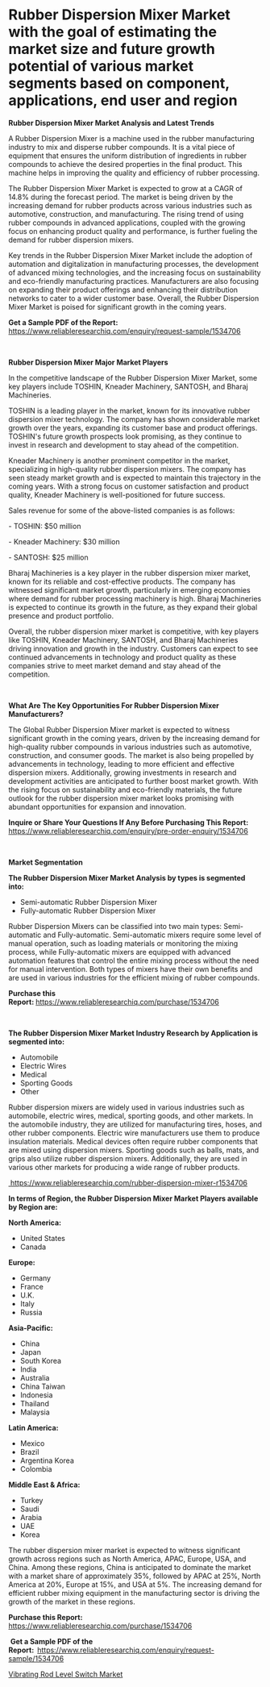 <p><h1>Rubber Dispersion Mixer Market with the goal of estimating the market size and future growth potential of various market segments based on component, applications, end user and region</h1></p><p><strong>Rubber Dispersion Mixer Market Analysis and Latest Trends</strong></p>
<p><p>A Rubber Dispersion Mixer is a machine used in the rubber manufacturing industry to mix and disperse rubber compounds. It is a vital piece of equipment that ensures the uniform distribution of ingredients in rubber compounds to achieve the desired properties in the final product. This machine helps in improving the quality and efficiency of rubber processing.</p><p>The Rubber Dispersion Mixer Market is expected to grow at a CAGR of 14.8% during the forecast period. The market is being driven by the increasing demand for rubber products across various industries such as automotive, construction, and manufacturing. The rising trend of using rubber compounds in advanced applications, coupled with the growing focus on enhancing product quality and performance, is further fueling the demand for rubber dispersion mixers.</p><p>Key trends in the Rubber Dispersion Mixer Market include the adoption of automation and digitalization in manufacturing processes, the development of advanced mixing technologies, and the increasing focus on sustainability and eco-friendly manufacturing practices. Manufacturers are also focusing on expanding their product offerings and enhancing their distribution networks to cater to a wider customer base. Overall, the Rubber Dispersion Mixer Market is poised for significant growth in the coming years.</p></p>
<p><strong>Get a Sample PDF of the Report:&nbsp;</strong> <a href="https://www.reliableresearchiq.com/enquiry/request-sample/1534706">https://www.reliableresearchiq.com/enquiry/request-sample/1534706</a></p>
<p>&nbsp;</p>
<p><strong>Rubber Dispersion Mixer Major Market Players</strong></p>
<p><p>In the competitive landscape of the Rubber Dispersion Mixer Market, some key players include TOSHIN, Kneader Machinery, SANTOSH, and Bharaj Machineries. </p><p>TOSHIN is a leading player in the market, known for its innovative rubber dispersion mixer technology. The company has shown considerable market growth over the years, expanding its customer base and product offerings. TOSHIN's future growth prospects look promising, as they continue to invest in research and development to stay ahead of the competition.</p><p>Kneader Machinery is another prominent competitor in the market, specializing in high-quality rubber dispersion mixers. The company has seen steady market growth and is expected to maintain this trajectory in the coming years. With a strong focus on customer satisfaction and product quality, Kneader Machinery is well-positioned for future success.</p><p>Sales revenue for some of the above-listed companies is as follows:</p><p>- TOSHIN: $50 million</p><p>- Kneader Machinery: $30 million</p><p>- SANTOSH: $25 million</p><p>Bharaj Machineries is a key player in the rubber dispersion mixer market, known for its reliable and cost-effective products. The company has witnessed significant market growth, particularly in emerging economies where demand for rubber processing machinery is high. Bharaj Machineries is expected to continue its growth in the future, as they expand their global presence and product portfolio.</p><p>Overall, the rubber dispersion mixer market is competitive, with key players like TOSHIN, Kneader Machinery, SANTOSH, and Bharaj Machineries driving innovation and growth in the industry. Customers can expect to see continued advancements in technology and product quality as these companies strive to meet market demand and stay ahead of the competition.</p></p>
<p>&nbsp;</p>
<p><strong>What Are The Key Opportunities For Rubber Dispersion Mixer Manufacturers?</strong></p>
<p><p>The Global Rubber Dispersion Mixer market is expected to witness significant growth in the coming years, driven by the increasing demand for high-quality rubber compounds in various industries such as automotive, construction, and consumer goods. The market is also being propelled by advancements in technology, leading to more efficient and effective dispersion mixers. Additionally, growing investments in research and development activities are anticipated to further boost market growth. With the rising focus on sustainability and eco-friendly materials, the future outlook for the rubber dispersion mixer market looks promising with abundant opportunities for expansion and innovation.</p></p>
<p><strong>Inquire or Share Your Questions If Any Before Purchasing This Report:</strong> <a href="https://www.reliableresearchiq.com/enquiry/pre-order-enquiry/1534706">https://www.reliableresearchiq.com/enquiry/pre-order-enquiry/1534706</a></p>
<p>&nbsp;</p>
<p><strong>Market Segmentation</strong></p>
<p><strong>The Rubber Dispersion Mixer Market Analysis by types is segmented into:</strong></p>
<p><ul><li>Semi-automatic Rubber Dispersion Mixer</li><li>Fully-automatic Rubber Dispersion Mixer</li></ul></p>
<p><p>Rubber Dispersion Mixers can be classified into two main types: Semi-automatic and Fully-automatic. Semi-automatic mixers require some level of manual operation, such as loading materials or monitoring the mixing process, while Fully-automatic mixers are equipped with advanced automation features that control the entire mixing process without the need for manual intervention. Both types of mixers have their own benefits and are used in various industries for the efficient mixing of rubber compounds.</p></p>
<p><strong>Purchase this Report:&nbsp;</strong><a href="https://www.reliableresearchiq.com/purchase/1534706">https://www.reliableresearchiq.com/purchase/1534706</a></p>
<p>&nbsp;</p>
<p><strong>The Rubber Dispersion Mixer Market Industry Research by Application is segmented into:</strong></p>
<p><ul><li>Automobile</li><li>Electric Wires</li><li>Medical</li><li>Sporting Goods</li><li>Other</li></ul></p>
<p><p>Rubber dispersion mixers are widely used in various industries such as automobile, electric wires, medical, sporting goods, and other markets. In the automobile industry, they are utilized for manufacturing tires, hoses, and other rubber components. Electric wire manufacturers use them to produce insulation materials. Medical devices often require rubber components that are mixed using dispersion mixers. Sporting goods such as balls, mats, and grips also utilize rubber dispersion mixers. Additionally, they are used in various other markets for producing a wide range of rubber products.</p></p>
<p><a href="https://www.reliableresearchiq.com/rubber-dispersion-mixer-r1534706">&nbsp;https://www.reliableresearchiq.com/rubber-dispersion-mixer-r1534706</a></p>
<p><strong>In terms of Region, the Rubber Dispersion Mixer Market Players available by Region are:</strong></p>
<p>
    <p> <strong> North America: </strong>
        <ul>
            <li>United States</li>
            <li>Canada</li>
        </ul>
        </p> 
    <p> <strong> Europe: </strong>
        <ul>
            <li>Germany</li>
            <li>France</li>
            <li>U.K.</li>
            <li>Italy</li>
            <li>Russia</li>
        </ul>
        </p> 
    <p> <strong> Asia-Pacific: </strong>
        <ul>
            <li>China</li>
            <li>Japan</li>
            <li>South Korea</li>
            <li>India</li>
            <li>Australia</li>
            <li>China Taiwan</li>
            <li>Indonesia</li>
            <li>Thailand</li>
            <li>Malaysia</li>
        </ul>
        </p> 
    <p> <strong> Latin America: </strong>
        <ul>
            <li>Mexico</li>
            <li>Brazil</li>
            <li>Argentina Korea</li>
            <li>Colombia</li>
        </ul>
        </p> 
    <p> <strong> Middle East & Africa: </strong>
        <ul>
            <li>Turkey</li>
            <li>Saudi</li>
            <li>Arabia</li>
            <li>UAE</li>
            <li>Korea</li>
        </ul>
    </p>
    </p>
<p><p>The rubber dispersion mixer market is expected to witness significant growth across regions such as North America, APAC, Europe, USA, and China. Among these regions, China is anticipated to dominate the market with a market share of approximately 35%, followed by APAC at 25%, North America at 20%, Europe at 15%, and USA at 5%. The increasing demand for efficient rubber mixing equipment in the manufacturing sector is driving the growth of the market in these regions.</p></p>
<p><strong>Purchase this Report: </strong><a href="https://www.reliableresearchiq.com/purchase/1534706">https://www.reliableresearchiq.com/purchase/1534706</a></p>
<p>&nbsp;<strong>Get a Sample PDF of the Report:&nbsp;&nbsp;</strong><a href="https://www.reliableresearchiq.com/enquiry/request-sample/1534706">https://www.reliableresearchiq.com/enquiry/request-sample/1534706</a></p>
<p><strong></strong></p>
<p><p><a href="https://github.com/pennyaldbrittonh658/Market-Research-Report-List-1/blob/main/vibrating-rod-level-switch-market.md">Vibrating Rod Level Switch Market</a></p></p>